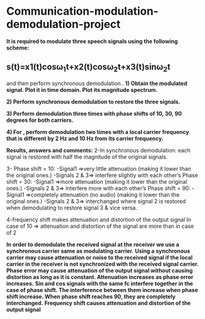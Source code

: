 # Communication-modulation-demodulation-project

**It is required to modulate three speech signals using the following scheme:**

## s(t)=x1(t)cosω<sub>1</sub>t+x2(t)cosω<sub>2</sub>t+x3(t)sinω<sub>2</sub>t

and then perform synchronous demodulation..
**1) Obtain the modulated signal. Plot it in time domain. Plot its magnitude spectrum.**

**2) Perform synchronous demodulation to restore the three signals.**

**3) Perform demodulation three times with phase shifts of 10, 30, 90 degrees for both carriers.**

**4) For , perform demodulation two times with a local carrier frequency that is different by 2 Hz and 10 Hz from its carrier frequency.**


**Results, answers and comments:**
2-In synchronous demodulation:
each signal is restored with half the magnitude of the original signals.

3- Phase shift = 10:
-Signal1 =>very little attenuation (making it lower than the original ones.)
-Signals 2 & 3=> interfere slightly with each other’s
 Phase shift = 30:
 -Signal1 =>more attenuation (making it lower than the original ones.)
 -Signals 2 & 3=> interfere more with each other’s
Phase shift = 90:
-Signal1 =>completely attenuation (no audio) (making it lower than the original ones.)
-Signals 2 & 3=> interchanged where signal 2 is restored when demodulating to restore signal 3 & vice versa.

4-frequency shift makes attenuation and distortion of the output signal
In case of 10 => attenuation and distortion of the signal are more than in case of 2

**In order to demodulate the received signal at the receiver we use a synchronous carrier same as modulating carrier.**
**Using a synchronous carrier may cause attenuation or noise to the received signal if the local carrier in the receiver is not synchronized with the received signal carrier.**
**Phase error may cause attenuation of the output signal without causing distortion as long as it is constant. Attenuation increases as phase error increases.**
**Sin and cos signals with the same fc interfere together in the case of phase shift. The interference between them increase when phase shift increase. When phase shift reaches 90, they are completely interchanged.**
**Frequency shift causes attenuation and distortion of the output signal**

